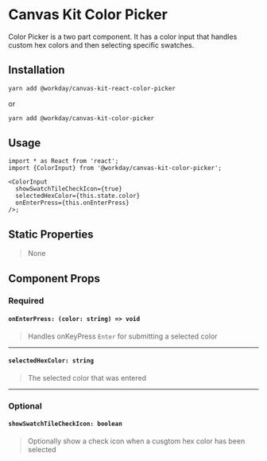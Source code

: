 # Canvas Kit Color Picker

Color Picker is a two part component. It has a color input that handles custom hex colors and then
selecting specific swatches.

## Installation

```sh
yarn add @workday/canvas-kit-react-color-picker
```

or

```sh
yarn add @workday/canvas-kit-color-picker
```

## Usage

```tsx
import * as React from 'react';
import {ColorInput} from '@workday/canvas-kit-color-picker';

<ColorInput
  showSwatchTileCheckIcon={true}
  selectedHexColor={this.state.color}
  onEnterPress={this.onEnterPress}
/>;
```

## Static Properties

> None

## Component Props

### Required

#### `onEnterPress: (color: string) => void`

> Handles onKeyPress `Enter` for submitting a selected color

---

#### `selectedHexColor: string`

> The selected color that was entered

---

### Optional

#### `showSwatchTileCheckIcon: boolean`

> Optionally show a check icon when a cusgtom hex color has been selected
